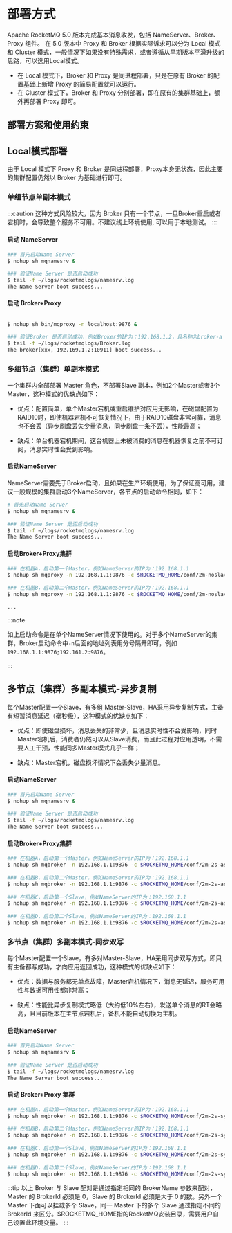 # 部署方式

Apache RocketMQ 5.0 版本完成基本消息收发，包括 NameServer、Broker、Proxy 组件。 在 5.0 版本中 Proxy 和 Broker 根据实际诉求可以分为 Local 模式和 Cluster 模式，一般情况下如果没有特殊需求，或者遵循从早期版本平滑升级的思路，可以选用Local模式。

- 在 Local 模式下，Broker 和 Proxy 是同进程部署，只是在原有 Broker 的配置基础上新增 Proxy 的简易配置就可以运行。
- 在 Cluster 模式下，Broker 和 Proxy 分别部署，即在原有的集群基础上，额外再部署 Proxy 即可。

## 部署方案和使用约束

## Local模式部署

由于 Local 模式下 Proxy 和 Broker 是同进程部署，Proxy本身无状态，因此主要的集群配置仍然以 Broker 为基础进行即可。

### 单组节点单副本模式

:::caution
这种方式风险较大，因为 Broker 只有一个节点，一旦Broker重启或者宕机时，会导致整个服务不可用。不建议线上环境使用, 可以用于本地测试。
:::

#### 启动 NameServer

```bash
### 首先启动Name Server
$ nohup sh mqnamesrv &
 
### 验证Name Server 是否启动成功
$ tail -f ~/logs/rocketmqlogs/namesrv.log
The Name Server boot success...
```

#### 启动 Broker+Proxy

```bash

$ nohup sh bin/mqproxy -n localhost:9876 &

### 验证Broker 是否启动成功，例如Broker的IP为：192.168.1.2，且名称为broker-a
$ tail -f ~/logs/rocketmqlogs/Broker.log 
The broker[xxx, 192.169.1.2:10911] boot success...
```

### 多组节点（集群）单副本模式

一个集群内全部部署 Master 角色，不部署Slave 副本，例如2个Master或者3个Master，这种模式的优缺点如下：

- 优点：配置简单，单个Master宕机或重启维护对应用无影响，在磁盘配置为RAID10时，即使机器宕机不可恢复情况下，由于RAID10磁盘非常可靠，消息也不会丢（异步刷盘丢失少量消息，同步刷盘一条不丢），性能最高；

- 缺点：单台机器宕机期间，这台机器上未被消费的消息在机器恢复之前不可订阅，消息实时性会受到影响。

#### 启动NameServer

NameServer需要先于Broker启动，且如果在生产环境使用，为了保证高可用，建议一般规模的集群启动3个NameServer，各节点的启动命令相同，如下：

```bash
# 首先启动Name Server
$ nohup sh mqnamesrv &
 
### 验证Name Server 是否启动成功
$ tail -f ~/logs/rocketmqlogs/namesrv.log
The Name Server boot success...
```

#### 启动Broker+Proxy集群

```bash
### 在机器A，启动第一个Master，例如NameServer的IP为：192.168.1.1
$ nohup sh mqproxy -n 192.168.1.1:9876 -c $ROCKETMQ_HOME/conf/2m-noslave/broker-a.properties &
 
### 在机器B，启动第二个Master，例如NameServer的IP为：192.168.1.1
$ nohup sh mqproxy -n 192.168.1.1:9876 -c $ROCKETMQ_HOME/conf/2m-noslave/broker-b.properties &

...
```

:::note

如上启动命令是在单个NameServer情况下使用的。对于多个NameServer的集群，Broker启动命令中`-n`后面的地址列表用分号隔开即可，例如 `192.168.1.1:9876;192.161.2:9876`。

:::

## 多节点（集群）多副本模式-异步复制

每个Master配置一个Slave，有多组 Master-Slave，HA采用异步复制方式，主备有短暂消息延迟（毫秒级），这种模式的优缺点如下：

- 优点：即使磁盘损坏，消息丢失的非常少，且消息实时性不会受影响，同时Master宕机后，消费者仍然可以从Slave消费，而且此过程对应用透明，不需要人工干预，性能同多Master模式几乎一样；

- 缺点：Master宕机，磁盘损坏情况下会丢失少量消息。

#### 启动NameServer

```bash
### 首先启动Name Server
$ nohup sh mqnamesrv &
 
### 验证Name Server 是否启动成功
$ tail -f ~/logs/rocketmqlogs/namesrv.log
The Name Server boot success...
```

#### 启动Broker+Proxy集群

```bash
### 在机器A，启动第一个Master，例如NameServer的IP为：192.168.1.1
$ nohup sh mqbroker -n 192.168.1.1:9876 -c $ROCKETMQ_HOME/conf/2m-2s-async/broker-a.properties &
 
### 在机器B，启动第二个Master，例如NameServer的IP为：192.168.1.1
$ nohup sh mqbroker -n 192.168.1.1:9876 -c $ROCKETMQ_HOME/conf/2m-2s-async/broker-b.properties &
 
### 在机器C，启动第一个Slave，例如NameServer的IP为：192.168.1.1
$ nohup sh mqbroker -n 192.168.1.1:9876 -c $ROCKETMQ_HOME/conf/2m-2s-async/broker-a-s.properties &
 
### 在机器D，启动第二个Slave，例如NameServer的IP为：192.168.1.1
$ nohup sh mqbroker -n 192.168.1.1:9876 -c $ROCKETMQ_HOME/conf/2m-2s-async/broker-b-s.properties &
```

### 多节点（集群）多副本模式-同步双写

每个Master配置一个Slave，有多对Master-Slave，HA采用同步双写方式，即只有主备都写成功，才向应用返回成功，这种模式的优缺点如下：

- 优点：数据与服务都无单点故障，Master宕机情况下，消息无延迟，服务可用性与数据可用性都非常高；

- 缺点：性能比异步复制模式略低（大约低10%左右），发送单个消息的RT会略高，且目前版本在主节点宕机后，备机不能自动切换为主机。

#### 启动NameServer

```bash
### 首先启动Name Server
$ nohup sh mqnamesrv &
 
### 验证Name Server 是否启动成功
$ tail -f ~/logs/rocketmqlogs/namesrv.log
The Name Server boot success...
```

#### 启动 Broker+Proxy 集群

```bash
### 在机器A，启动第一个Master，例如NameServer的IP为：192.168.1.1
$ nohup sh mqbroker -n 192.168.1.1:9876 -c $ROCKETMQ_HOME/conf/2m-2s-sync/broker-a.properties &
 
### 在机器B，启动第二个Master，例如NameServer的IP为：192.168.1.1
$ nohup sh mqbroker -n 192.168.1.1:9876 -c $ROCKETMQ_HOME/conf/2m-2s-sync/broker-b.properties &
 
### 在机器C，启动第一个Slave，例如NameServer的IP为：192.168.1.1
$ nohup sh mqbroker -n 192.168.1.1:9876 -c $ROCKETMQ_HOME/conf/2m-2s-sync/broker-a-s.properties &
 
### 在机器D，启动第二个Slave，例如NameServer的IP为：192.168.1.1
$ nohup sh mqbroker -n 192.168.1.1:9876 -c $ROCKETMQ_HOME/conf/2m-2s-sync/broker-b-s.properties &
```
:::tip
以上 Broker 与 Slave 配对是通过指定相同的 BrokerName 参数来配对，Master 的 BrokerId 必须是 0，Slave 的 BrokerId 必须是大于 0 的数。另外一个 Master 下面可以挂载多个 Slave，同一 Master 下的多个 Slave 通过指定不同的 BrokerId 来区分。$ROCKETMQ_HOME指的RocketMQ安装目录，需要用户自己设置此环境变量。
:::